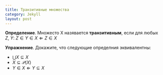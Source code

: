 ```yaml
---
title: Транзитивные множества
category: Jekyll
layout: post
---
```



**Определение**. Множесто X назявается **транзитивным**, если для любых $Z$, $Y$: $Z \in Y \in X \Leftarrow Z \in X$

**Упражнение**. Докажите, что следующие определния эквивалентны:
- $\bigcup X \subseteq X$
- $X \subseteq \mathcal{P}(X)$
- $Y \in X \Leftarrow Y \subseteq X$
